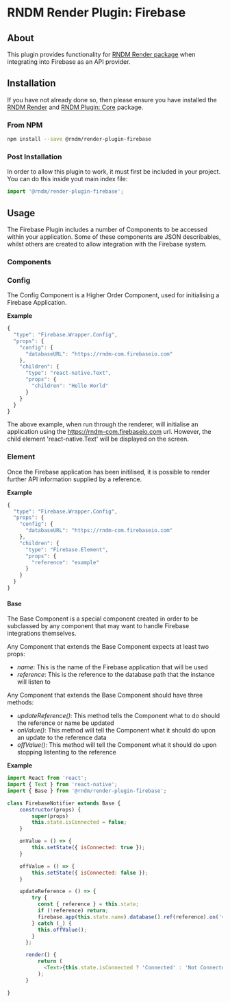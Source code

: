 # RNDM Render Plugin: Firebase

## About

This plugin provides functionality for [RNDM Render package](https://github.com/rndm-com/rndm-render) when integrating into Firebase as an API provider.

## Installation

If you have not already done so, then please ensure you have installed the [RNDM Render](https://github.com/rndm-com/rndm-render) and [RNDM Plugin: Core](https://github.com/rndm-com/rndm-render-plugin-core) package.

### From NPM

```sh
npm install --save @rndm/render-plugin-firebase
```

### Post Installation

In order to allow this plugin to work, it must first be included in your project. You can do this inside yout main index file:

```javascript
import '@rndm/render-plugin-firebase';
```

## Usage

The Firebase Plugin includes a number of Components to be accessed within your application. Some of these components are JSON describables, whilst others are created to allow integration with the Firebase system.

### Components

### Config

The Config Component is a Higher Order Component, used for initialising a Firebase Application.

**Example**

```javascript
{
  "type": "Firebase.Wrapper.Config",
  "props": {
    "config": {
      "databaseURL": "https://rndm-com.firebaseio.com"
    },
    "children": {
      "type": "react-native.Text",
      "props": {
        "children": "Hello World"
      }
    }
  }
}
```

The above example, when run through the renderer, will initialise an application using the https://rndm-com.firebaseio.com url. However, the child element 'react-native.Text' will be displayed on the screen.

### Element

Once the Firebase application has been initilised, it is possible to render further API information supplied by a reference.

**Example**

```javascript
{
  "type": "Firebase.Wrapper.Config",
  "props": {
    "config": {
      "databaseURL": "https://rndm-com.firebaseio.com"
    },
    "children": {
      "type": "Firebase.Element",
      "props": {
        "reference": "example"
      }
    }
  }
}
```

#### Base

The Base Component is a special component created in order to be subclassed by any component that may want to handle Firebase integrations themselves.

Any Component that extends the Base Component expects at least two props:

- *name*: This is the name of the Firebase application that will be used
- *reference*: This is the reference to the database path that the instance will listen to

Any Component that extends the Base Component should have three methods:

- *updateReference()*: This method tells the Component what to do should the reference or name be updated
- *onValue()*: This method will tell the Component what it should do upon an update to the reference data
- *offValue()*: This method will tell the Component what it should do upon stopping listenting to the reference

**Example**

```javascript
import React from 'react';
import { Text } from 'react-native';
import { Base } from '@rndm/render-plugin-firebase';

class FirebaseNotifier extends Base {
    constructor(props) {
        super(props)
        this.state.isConnected = false;
    }

    onValue = () => {
        this.setState({ isConnected: true });
    }

    offValue = () => {
        this.setState({ isConnected: false });
    }

    updateReference = () => {
        try {
          const { reference } = this.state;
          if (!reference) return;
          firebase.app(this.state.name).database().ref(reference).on('value', this.onValue);
        } catch (_) {
          this.offValue();
        }
      };

      render() {
          return (
            <Text>{this.state.isConnected ? 'Connected' : 'Not Connected'}</Text>
          );
      }

}
```
